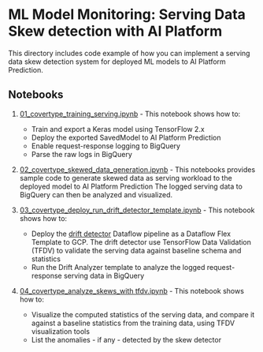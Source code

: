 # ML Model Monitoring: Serving Data Skew detection with AI Platform

This directory includes code example of how you can implement a serving data skew detection system for deployed ML
models to AI Platform Prediction.

## Notebooks

1. [01_covertype_training_serving.ipynb](01_covertype_training_serving.ipynb) - This notebook shows how to:
    * Train and export a Keras model using TensorFlow 2.x
    * Deploy the exported SavedModel to AI Platform Prediction
    * Enable request-response logging to BigQuery
    * Parse the raw logs in BigQuery
    
2. [02_covertype_skewed_data_generation.ipynb](02_covertype_skewed_data_generation.ipynb) - This notebooks 
provides sample code to generate skewed data as serving workload to the deployed model to AI Platform Prediction
The logged serving data to BigQuery can then be analyzed and visualized.

3. [03_covertype_deploy_run_drift_detector_template.ipynb](03_covertype_deploy_run_drift_detector_template.ipynb) -
This notebook shows how to:
    * Deploy the [drift detector](drift_detector) Dataflow pipeline as a Dataflow Flex Template to GCP.
     The drift detector use TensorFlow Data Validation (TFDV) to validate the serving data against 
     baseline schema and statistics
    * Run the Drift Analyzer template to analyze the logged request-response serving data in BigQuery

4. [04_covertype_analyze_skews_with tfdv.ipynb](04_covertype_analyze_skews_with_tfdv.ipynb) - This notebook
shows how to:
    * Visualize the computed statistics of the serving data, and compare it against a baseline statistics from 
    the training data, using TFDV visualization tools
    * List the anomalies - if any - detected by the skew detector
